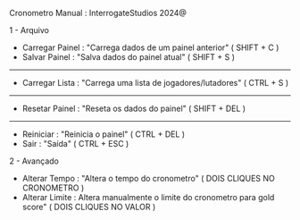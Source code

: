 Cronometro Manual : InterrogateStudios 2024@

 1 - Arquivo
   * Carregar Painel : "Carrega dados de um painel anterior" ( SHIFT + C )
   * Salvar Painel : "Salva dados do painel atual" ( SHIFT + S )
   -----------------------------------------------------------------------
   * Carregar Lista : "Carrega uma lista de jogadores/lutadores" ( CTRL + S )
   -----------------------------------------------------------------------
   * Resetar Painel : "Reseta os dados do painel" ( SHIFT + DEL )
   -----------------------------------------------------------------------
   * Reiniciar : "Reinicia o painel" ( CTRL + DEL )
   * Sair : "Saída" ( CTRL + ESC )
     
2 - Avançado
  * Alterar Tempo : "Altera o tempo do cronometro" ( DOIS CLIQUES NO CRONOMETRO )
  * Alterar Limite : Altera manualmente o limite do cronometro para gold score" ( DOIS CLIQUES NO VALOR )
